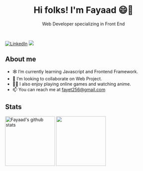 <div>
  <h1 align="center">Hi folks! I'm Fayaad 😄👋</h1>
  <p align="center">Web Developer specializing in Front End</p>
</div>

<br />

[![LinkedIn](https://img.shields.io/badge/LinkedIn-0077B5?logo=linkedin&logoColor=white)](https://www.linkedin.com/in/fayaadbsa)
![](https://komarev.com/ghpvc/?username=fayaadbsa&color=blue)

## About me

- 🕸 I’m currently learning Javascript and Frontend Framework.
- 👯 I’m looking to collaborate on Web Project.
- 🏴‍☠️ I also enjoy playing online games and watching anime.
- 📫 You can reach me at fayet256@gmail.com

## Stats

<div>
  <a href="https://github.com/fayaadbsa/github-readme-stats"><img height="160" src="https://github-readme-stats.vercel.app/api?username=fayaadbsa&show_icons=true&include_all_commits=true&theme=react&hide_rank=true&hide=contribs,issues" alt="Fayaad's github stats" /></a>
  <a href="https://github.com/fayaadbsa/github-readme-stats"><img height="160" src="https://github-readme-stats.vercel.app/api/top-langs/?username=fayaadbsa&layout=compact&theme=react" /></a>
</div>
